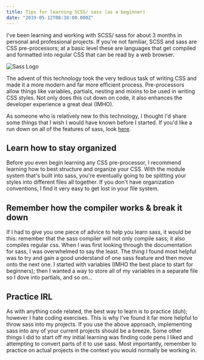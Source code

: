 ```yaml
---
title: Tips for learning SCSS/ sass (as a beginner) 
date: "2019-05-12T08:38:00.000Z"
---
```


I've been learning and working with SCSS/ sass for about 3 months in personal and professional projects. If you're not familiar, SCSS and sass are CSS pre-processors; at a basic level these are languages that get compiled and formatted into regular CSS that can be read by a web browser. 

<!-- more -->
![Sass Logo](https://images.iambacon.co.uk/blog/sass.png)

The advent of this technology took the very tedious task of writing CSS and made it a more modern and far more efficient process. Pre-processors allow things like variables, partials, nesting and mixins to be used in writing CSS styles. Not only does this cut down on code, it also enhances the developer experience a great deal (IMHO).

As someone who is relatively new to this technology, I thought I'd share some things that I wish I would have known before I started. If you'd like a run down on all of the features of sass, look [here](https://sass-lang.com/guide). 

## Learn how to stay organized
Before you even begin learning any CSS pre-processor, I recommend learning how to best structure and organize your CSS. With the module system that's built into sass, you're eventually going to be splitting your styles into different files all together. If you don't have organization conventions, I find it very easy to get lost in your file system. 

## Remember how the compiler works & break it down
If I had to give you one piece of advice to help you learn sass, it would be this: remember that the sass compiler will not only compile sass; it also compiles regular css. When I was first looking through the documentation for sass, I was overwhelmed to say the least. The thing I found most helpful was to try and gain a good understand of one sass feature and then move onto the next one. I started with variables (IMHO the best place to start for beginners); then I wanted a way to store all of my variables in a separate file so I dove into partials, and so on...

## Practice IRL
As with anything code related, the best way to learn is to practice (duh); however I hate coding exercises. This is why I've found it far more helpful to throw sass into my projects. If you use the above approach, implementing sass into any of your current projects should be a breeze. Some other things I did to start off my initial learning was finding code pens I liked and attempting to convert parts of it to use sass. Most importantly, remember to practice on actual projects in the context you would normally be working in.